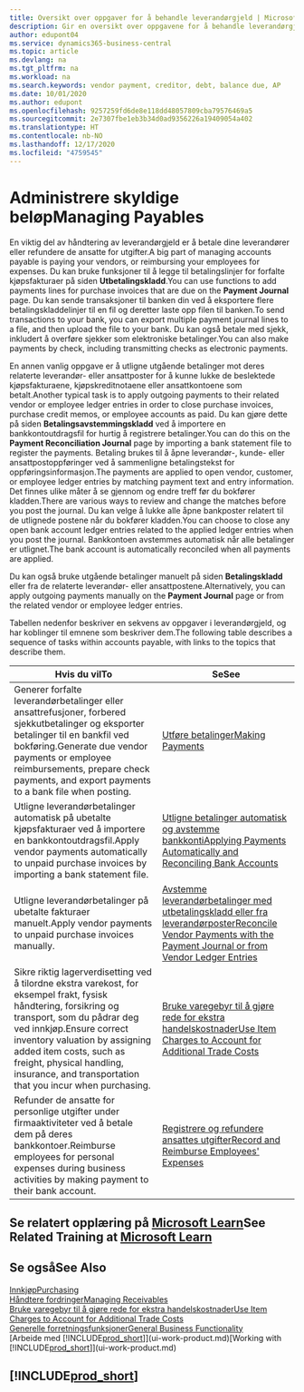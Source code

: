 ```yaml
---
title: Oversikt over oppgaver for å behandle leverandørgjeld | Microsoft-dokumentasjon
description: Gir en oversikt over oppgavene for å behandle leverandørgjeld, for eksempel betale kreditorer eller utligne utgående betalinger mot poster for å lukke fakturaer eller kreditnotaer.
author: edupont04
ms.service: dynamics365-business-central
ms.topic: article
ms.devlang: na
ms.tgt_pltfrm: na
ms.workload: na
ms.search.keywords: vendor payment, creditor, debt, balance due, AP
ms.date: 10/01/2020
ms.author: edupont
ms.openlocfilehash: 9257259fd6de8e118dd48057809cba79576469a5
ms.sourcegitcommit: 2e7307fbe1eb3b34d0ad9356226a19409054a402
ms.translationtype: HT
ms.contentlocale: nb-NO
ms.lasthandoff: 12/17/2020
ms.locfileid: "4759545"
---
```

# <a name="managing-payables"></a><span data-ttu-id="ed32b-103">Administrere skyldige beløp</span><span class="sxs-lookup"><span data-stu-id="ed32b-103">Managing Payables</span></span>

<span data-ttu-id="ed32b-104">En viktig del av håndtering av leverandørgjeld er å betale dine leverandører eller refundere de ansatte for utgifter.</span><span class="sxs-lookup"><span data-stu-id="ed32b-104">A big part of managing accounts payable is paying your vendors, or reimbursing your employees for expenses.</span></span> <span data-ttu-id="ed32b-105">Du kan bruke funksjoner til å legge til betalingslinjer for forfalte kjøpsfakturaer på siden **Utbetalingskladd**.</span><span class="sxs-lookup"><span data-stu-id="ed32b-105">You can use functions to add payments lines for purchase invoices that are due on the **Payment Journal** page.</span></span> <span data-ttu-id="ed32b-106">Du kan sende transaksjoner til banken din ved å eksportere flere betalingskladdelinjer til en fil og deretter laste opp filen til banken.</span><span class="sxs-lookup"><span data-stu-id="ed32b-106">To send transactions to your bank, you can export multiple payment journal lines to a file, and then upload the file to your bank.</span></span> <span data-ttu-id="ed32b-107">Du kan også betale med sjekk, inkludert å overføre sjekker som elektroniske betalinger.</span><span class="sxs-lookup"><span data-stu-id="ed32b-107">You can also make payments by check, including transmitting checks as electronic payments.</span></span>

<span data-ttu-id="ed32b-108">En annen vanlig oppgave er å utligne utgående betalinger mot deres relaterte leverandør- eller ansattposter for å kunne lukke de beslektede kjøpsfakturaene, kjøpskreditnotaene eller ansattkontoene som betalt.</span><span class="sxs-lookup"><span data-stu-id="ed32b-108">Another typical task is to apply outgoing payments to their related vendor or employee ledger entries in order to close purchase invoices, purchase credit memos, or employee accounts as paid.</span></span> <span data-ttu-id="ed32b-109">Du kan gjøre dette på siden **Betalingsavstemmingskladd** ved å importere en bankkontoutdragsfil for hurtig å registrere betalinger.</span><span class="sxs-lookup"><span data-stu-id="ed32b-109">You can do this on the **Payment Reconciliation Journal** page by importing a bank statement file to register the payments.</span></span> <span data-ttu-id="ed32b-110">Betaling brukes til å åpne leverandør-, kunde- eller ansattpostoppføringer ved å sammenligne betalingstekst for oppføringsinformasjon.</span><span class="sxs-lookup"><span data-stu-id="ed32b-110">The payments are applied to open vendor, customer, or employee ledger entries by matching payment text and entry information.</span></span> <span data-ttu-id="ed32b-111">Det finnes ulike måter å se gjennom og endre treff før du bokfører kladden.</span><span class="sxs-lookup"><span data-stu-id="ed32b-111">There are various ways to review and change the matches before you post the journal.</span></span> <span data-ttu-id="ed32b-112">Du kan velge å lukke alle åpne bankposter relatert til de utlignede postene når du bokfører kladden.</span><span class="sxs-lookup"><span data-stu-id="ed32b-112">You can choose to close any open bank account ledger entries related to the applied ledger entries when you post the journal.</span></span> <span data-ttu-id="ed32b-113">Bankkontoen avstemmes automatisk når alle betalinger er utlignet.</span><span class="sxs-lookup"><span data-stu-id="ed32b-113">The bank account is automatically reconciled when all payments are applied.</span></span>

<span data-ttu-id="ed32b-114">Du kan også bruke utgående betalinger manuelt på siden **Betalingskladd** eller fra de relaterte leverandør- eller ansattpostene.</span><span class="sxs-lookup"><span data-stu-id="ed32b-114">Alternatively, you can apply outgoing payments manually on the **Payment Journal** page or from the related vendor or employee ledger entries.</span></span>

<span data-ttu-id="ed32b-115">Tabellen nedenfor beskriver en sekvens av oppgaver i leverandørgjeld, og har koblinger til emnene som beskriver dem.</span><span class="sxs-lookup"><span data-stu-id="ed32b-115">The following table describes a sequence of tasks within accounts payable, with links to the topics that describe them.</span></span>

| <span data-ttu-id="ed32b-116">Hvis du vil</span><span class="sxs-lookup"><span data-stu-id="ed32b-116">To</span></span> | <span data-ttu-id="ed32b-117">Se</span><span class="sxs-lookup"><span data-stu-id="ed32b-117">See</span></span> |
| --- | --- |
| <span data-ttu-id="ed32b-118">Generer forfalte leverandørbetalinger eller ansattrefusjoner, forbered sjekkutbetalinger og eksporter betalinger til en bankfil ved bokføring.</span><span class="sxs-lookup"><span data-stu-id="ed32b-118">Generate due vendor payments or employee reimbursements, prepare check payments, and export payments to a bank file when posting.</span></span> |[<span data-ttu-id="ed32b-119">Utføre betalinger</span><span class="sxs-lookup"><span data-stu-id="ed32b-119">Making Payments</span></span>](payables-make-payments.md) |
| <span data-ttu-id="ed32b-120">Utligne leverandørbetalinger automatisk på ubetalte kjøpsfakturaer ved å importere en bankkontoutdragsfil.</span><span class="sxs-lookup"><span data-stu-id="ed32b-120">Apply vendor payments automatically to unpaid purchase invoices by importing a bank statement file.</span></span> |[<span data-ttu-id="ed32b-121">Utligne betalinger automatisk og avstemme bankkonti</span><span class="sxs-lookup"><span data-stu-id="ed32b-121">Applying Payments Automatically and Reconciling Bank Accounts</span></span>](receivables-apply-payments-auto-reconcile-bank-accounts.md) |
| <span data-ttu-id="ed32b-122">Utligne leverandørbetalinger på ubetalte fakturaer manuelt.</span><span class="sxs-lookup"><span data-stu-id="ed32b-122">Apply vendor payments to unpaid purchase invoices manually.</span></span> |[<span data-ttu-id="ed32b-123">Avstemme leverandørbetalinger med utbetalingskladd eller fra leverandørposter</span><span class="sxs-lookup"><span data-stu-id="ed32b-123">Reconcile Vendor Payments with the Payment Journal or from Vendor Ledger Entries</span></span>](payables-how-apply-purchase-transactions-manually.md) |
|<span data-ttu-id="ed32b-124">Sikre riktig lagerverdisetting ved å tilordne ekstra varekost, for eksempel frakt, fysisk håndtering, forsikring og transport, som du pådrar deg ved innkjøp.</span><span class="sxs-lookup"><span data-stu-id="ed32b-124">Ensure correct inventory valuation by assigning added item costs, such as freight, physical handling, insurance, and transportation that you incur when purchasing.</span></span>|[<span data-ttu-id="ed32b-125">Bruke varegebyr til å gjøre rede for ekstra handelskostnader</span><span class="sxs-lookup"><span data-stu-id="ed32b-125">Use Item Charges to Account for Additional Trade Costs</span></span>](payables-how-assign-item-charges.md)|
|<span data-ttu-id="ed32b-126">Refunder de ansatte for personlige utgifter under firmaaktiviteter ved å betale dem på deres bankkontoer.</span><span class="sxs-lookup"><span data-stu-id="ed32b-126">Reimburse employees for personal expenses during business activities by making payment to their bank account.</span></span>|[<span data-ttu-id="ed32b-127">Registrere og refundere ansattes utgifter</span><span class="sxs-lookup"><span data-stu-id="ed32b-127">Record and Reimburse Employees' Expenses</span></span>](finance-how-record-reimburse-employee-expenses.md)|

## <a name="see-related-training-at-microsoft-learn"></a><span data-ttu-id="ed32b-128">Se relatert opplæring på [Microsoft Learn](/learn/paths/process-customer-vendor-payments-dynamics-365-business-central/)</span><span class="sxs-lookup"><span data-stu-id="ed32b-128">See Related Training at [Microsoft Learn](/learn/paths/process-customer-vendor-payments-dynamics-365-business-central/)</span></span>

## <a name="see-also"></a><span data-ttu-id="ed32b-129">Se også</span><span class="sxs-lookup"><span data-stu-id="ed32b-129">See Also</span></span>
[<span data-ttu-id="ed32b-130">Innkjøp</span><span class="sxs-lookup"><span data-stu-id="ed32b-130">Purchasing</span></span>](purchasing-manage-purchasing.md)  
[<span data-ttu-id="ed32b-131">Håndtere fordringer</span><span class="sxs-lookup"><span data-stu-id="ed32b-131">Managing Receivables</span></span>](receivables-manage-receivables.md)  
[<span data-ttu-id="ed32b-132">Bruke varegebyr til å gjøre rede for ekstra handelskostnader</span><span class="sxs-lookup"><span data-stu-id="ed32b-132">Use Item Charges to Account for Additional Trade Costs</span></span>](payables-how-assign-item-charges.md)  
[<span data-ttu-id="ed32b-133">Generelle forretningsfunksjoner</span><span class="sxs-lookup"><span data-stu-id="ed32b-133">General Business Functionality</span></span>](ui-across-business-areas.md)  
<span data-ttu-id="ed32b-134">[Arbeide med [!INCLUDE[prod_short](includes/prod_short.md)]](ui-work-product.md)</span><span class="sxs-lookup"><span data-stu-id="ed32b-134">[Working with [!INCLUDE[prod_short](includes/prod_short.md)]](ui-work-product.md)</span></span>

## [!INCLUDE[prod_short](includes/free_trial_md.md)]  
